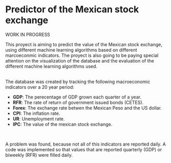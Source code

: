 # Predictor of the Mexican stock exchange
WORK IN PROGRESS

This proyect is aiming to predict the value of the Mexican stock exchange, using different machine learning algorithms based on different marcoeconmic indicators. The proyect is also going to be paying special attention on the visualization of the database and the evaluation of the different machine learning algorithms used. <br/>
<br/>

The database was created by tracking the following macroeconomic indicators over a 20 year period: <br/>
- **GDP**: The perecentage of GDP grown each quarter of a year. <br/>
- **RFR**: The rate of return of government issued bonds (CETES).<br/>
- **Forex**: The exchange rate betwen the Mexican Peso and the US dollar. <br/>
- **CPI**: The inflation rate. <br/>
- **UR**: Unemployment rate. <br/>
- **IPC**: The value of the mexican stock exchange. <br/>
<br/>

A problem was found, because not all of this indicators are reported daily. A code was implemented so that values that are reported quarterly (GDP) or biweekly (RFR) were filled daily.
